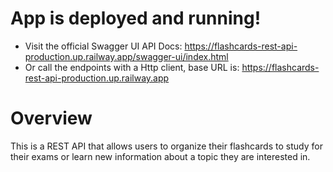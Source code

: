 # App is deployed and running!
- Visit the official Swagger UI API Docs: https://flashcards-rest-api-production.up.railway.app/swagger-ui/index.html
- Or call the endpoints with a Http client, base URL is: https://flashcards-rest-api-production.up.railway.app

# Overview 
This is a REST API that allows users to organize their flashcards to study for their exams or learn new information about a topic they are interested in.
